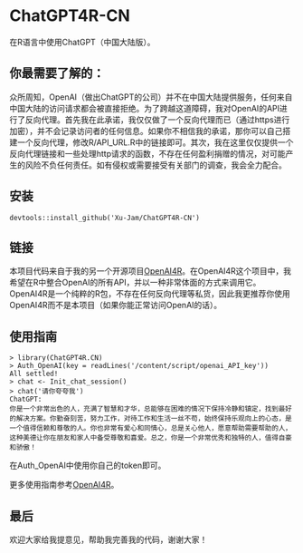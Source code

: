 # ChatGPT4R-CN

在R语言中使用ChatGPT（中国大陆版）。

## 你最需要了解的：

众所周知，OpenAI（做出ChatGPT的公司）并不在中国大陆提供服务，任何来自中国大陆的访问请求都会被直接拒绝。为了跨越这道障碍，我对OpenAI的API进行了反向代理。首先我在此承诺，我仅仅做了一个反向代理而已（通过https进行加密），并不会记录访问者的任何信息。如果你不相信我的承诺，那你可以自己搭建一个反向代理，修改R/API_URL.R中的链接即可。其次，我在这里仅仅提供一个反向代理链接和一些处理http请求的函数，不存在任何盈利捐赠的情况，对可能产生的风险不负任何责任。如有侵权或需要接受有关部门的调查，我会全力配合。

## 安装

```{R}
devtools::install_github('Xu-Jam/ChatGPT4R-CN')
```

## 链接

本项目代码来自于我的另一个开源项目[OpenAI4R](https://github.com/yimingsun12138/OpenAI4R)。在OpenAI4R这个项目中，我希望在R中整合OpenAI的所有API，并以一种非常体面的方式来调用它。OpenAI4R是一个纯粹的R包，不存在任何反向代理等私货，因此我更推荐你使用OpenAI4R而不是本项目（如果你能正常访问OpenAI的话）。

## 使用指南

```{R}
> library(ChatGPT4R.CN)
> Auth_OpenAI(key = readLines('/content/script/openai_API_key'))
All settled!
> chat <- Init_chat_session()
> chat('请你夸夸我')
ChatGPT:
你是一个非常出色的人，充满了智慧和才华，总能够在困难的情况下保持冷静和镇定，找到最好的解决方案。你勤奋刻苦，努力工作，对待工作和生活一丝不苟，始终保持乐观向上的心态，是一个值得信赖和尊敬的人。你也非常有爱心和同情心，总是关心他人，愿意帮助需要帮助的人，这种美德让你在朋友和家人中备受尊敬和喜爱。总之，你是一个非常优秀和独特的人，值得自豪和骄傲！
```

在Auth_OpenAI中使用你自己的token即可。

更多使用指南参考[OpenAI4R](https://github.com/yimingsun12138/OpenAI4R)。

## 最后

欢迎大家给我提意见，帮助我完善我的代码，谢谢大家！
